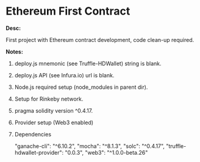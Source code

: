 # Ethereum First Contract

<b>Desc:</b>

First project with Ethereum contract development, code clean-up required.

<b>Notes:</b>

1. deploy.js mnemonic (see Truffle-HDWallet) string is blank.

2. deploy.js API (see Infura.io) url is blank.

3. Node.js required setup (node_modules in parent dir).

4. Setup for Rinkeby network.

5. pragma solidity version ^0.4.17.

6. Provider setup (Web3 enabled)

7. Dependencies

    "ganache-cli": "^6.10.2",
    "mocha": "^8.1.3",
    "solc": "^0.4.17",
    "truffle-hdwallet-provider": "0.0.3",
    "web3": "^1.0.0-beta.26"
